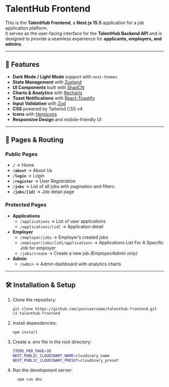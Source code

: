 # TalentHub Frontend

This is the **TalentHub Frontend**, a **Next.js 15.5** application for a job application platform.  
It serves as the user-facing interface for the **TalentHub Backend API** and is designed to provide a seamless experience for **applicants, employers, and admins**.  

---

## 🚀 Features

- **Dark Mode / Light Mode** support with `next-themes`
- **State Management** with [Zustand](https://github.com/pmndrs/zustand)
- **UI Components** built with [ShadCN](https://shadcn.dev/)  
- **Charts & Analytics** with [Recharts](https://recharts.org/)  
- **Toast Notifications** with [React-Toastify](https://fkhadra.github.io/react-toastify/)  
- **Input Validation** with [Zod](https://github.com/colinhacks/zod)  
- **CSS** powered by Tailwind CSS v4  
- **Icons** with [Heroicons](https://heroicons.com/)  
- **Responsive Design** and mobile-friendly UI  

---

## 📄 Pages & Routing

### Public Pages
- **`/`** → Home
- **`/about`** → About Us
- **`/login`** → Login
- **`/register`** → User Registration
- **`/jobs`** → List of all jobs with pagination and filters
- **`/jobs/[id]`** → Job detail page

### Protected Pages
- **Applications**
  - `/applications` → List of user applications
  - `/applications/[id]` → Application detail
- **Employer**
  - `/employer/jobs` → Employer’s created jobs
  - `/employer/jobs/[id]/applications` → Applications List For A Specific Job for employer
  - `/jobs/create` → Create a new job *(Employer/Admin only)*
- **Admin**
  - `/admin` → Admin dashboard with analytics charts  

---

## 🛠 Installation & Setup

1. Clone the repository:
   ```bash
   git clone https://github.com/yourusername/talenthub-frontend.git
   cd talenthub-frontend
    ```
2. Install dependencies:
   ```bash
   npm install
   ```
3. Create a .env file in the root directory:
   ```bash
   ITEMS_PER_PAGE=10
   NEXT_PUBLIC_CLOUDINARY_NAME=cloudinary_name
   NEXT_PUBLIC_CLOUDINARY_PRESET=cloudinary_preset
   ```
4. Run the development server:
   ```bash
     npm run dev
   ```
